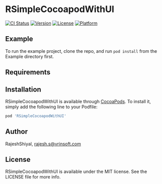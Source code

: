 # RSimpleCocoapodWithUI

[![CI Status](https://img.shields.io/travis/imrajeshcoder/RSimpleCocoapodWithUI.svg?style=flat)](https://travis-ci.org/imrajeshcoder/RSimpleCocoapodWithUI)
[![Version](https://img.shields.io/cocoapods/v/RSimpleCocoapodWithUI.svg?style=flat)](https://cocoapods.org/pods/RSimpleCocoapodWithUI)
[![License](https://img.shields.io/cocoapods/l/RSimpleCocoapodWithUI.svg?style=flat)](https://cocoapods.org/pods/RSimpleCocoapodWithUI)
[![Platform](https://img.shields.io/cocoapods/p/RSimpleCocoapodWithUI.svg?style=flat)](https://cocoapods.org/pods/RSimpleCocoapodWithUI)

## Example

To run the example project, clone the repo, and run `pod install` from the Example directory first.

## Requirements

## Installation

RSimpleCocoapodWithUI is available through [CocoaPods](https://cocoapods.org). To install
it, simply add the following line to your Podfile:

```ruby
pod 'RSimpleCocoapodWithUI'
```

## Author

RajeshShiyal, rajesh.s@vrinsoft.com

## License

RSimpleCocoapodWithUI is available under the MIT license. See the LICENSE file for more info.
